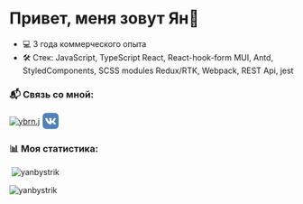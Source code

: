 # Привет, меня зовут Ян👋 

- 💻 3 года коммерческого опыта
- 🛠️ Стек:
   JavaScript, TypeScript
   React, React-hook-form
   MUI, Antd, StyledComponents, SCSS modules
   Redux/RTK,
   Webpack, REST Api, jest



<h3 align="left">📬 Связь со мной:</h3>
<p align="left">
<a href="https://t.me/ybrn_j" target="blank"><img align="center" src="https://img.icons8.com/?size=96&id=63306&format=png" alt="ybrn.j" height="40" width="40" /></a>
<a href="https://vk.com/ybrn_j" target="blank"><img align="center" src="https://raw.githubusercontent.com/YanBystrik/YanBystrik/738972fe9b5e9108bba190cf22650093d93060bc/vk-1-logo-svgrepo-com.svg" alt="ybrn.j" height="30" width="30" /></a>
</p>

<h3>📊 Моя статистика:</h3>
<p>&nbsp;<img src="https://github-readme-stats.vercel.app/api/top-langs?username=yanbystrik&show_icons=true&locale=en&layout=compact" alt="yanbystrik" />



<img align="center" src="https://github-readme-stats.vercel.app/api?username=yanbystrik&show_icons=true&locale=en" alt="yanbystrik" /></p>
